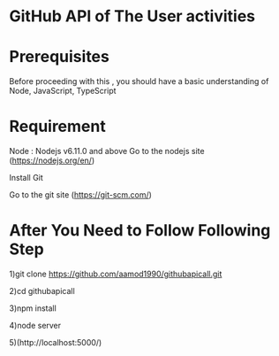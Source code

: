 # GitHub API of The User activities
# Prerequisites

Before proceeding with this , you should have a basic understanding of Node, JavaScript, TypeScript

# Requirement

Node : Nodejs v6.11.0 and above
Go to the nodejs site (https://nodejs.org/en/)

Install Git 

Go to the git site (https://git-scm.com/)

# After You Need to Follow Following Step

1)git clone https://github.com/aamod1990/githubapicall.git

2)cd githubapicall

3)npm install

4)node server

5)(http://localhost:5000/)
